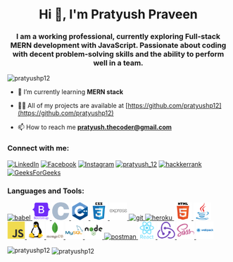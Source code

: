 <h1 align="center">Hi 👋, I'm Pratyush Praveen</h1>
<h3 align="center">I am a working professional, currently exploring Full-stack MERN development with JavaScript. Passionate about coding with decent problem-solving skills and the ability to perform well in a team.</h3>

<p align="left"> <img src="https://komarev.com/ghpvc/?username=pratyushp12&label=Profile%20views&color=0e75b6&style=flat" alt="pratyushp12" /> </p>

- 🌱 I’m currently learning **MERN stack**

- 👨‍💻 All of my projects are available at [https://github.com/pratyushp12](https://github.com/pratyushp12)

- 📫 How to reach me **pratyush.thecoder@gmail.com**

<h3 align="left">Connect with me:</h3>
<p align="left">
<a href="https://linkedin.com/in/https://wpratyush-praveen-28b513113/" target="blank"><img align="center" src="https://raw.githubusercontent.com/rahuldkjain/github-profile-readme-generator/neutral-icons/src/images/icons/Social/linked-in-alt.svg" alt="LinkedIn" height="30" width="40" /></a>
<a href="https://fb.com/pratyush.praveen.12" target="blank"><img align="center" src="https://raw.githubusercontent.com/rahuldkjain/github-profile-readme-generator/neutral-icons/src/images/icons/Social/facebook.svg" alt="Facebook" height="30" width="40" /></a>
<a href="https://instagram.com/pratyush_p12" target="blank"><img align="center" src="https://raw.githubusercontent.com/rahuldkjain/github-profile-readme-generator/neutral-icons/src/images/icons/Social/instagram.svg" alt="Instagram" height="30" width="40" /></a>
<a href="https://www.codechef.com/users/pratyush_12" target="blank"><img align="center" src="https://cdn.jsdelivr.net/npm/simple-icons@3.1.0/icons/codechef.svg" alt="pratyush_12" height="30" width="40" /></a>
<a href="https://www.hackerrank.com/pratyush1296" target="blank"><img align="center" src="https://raw.githubusercontent.com/rahuldkjain/github-profile-readme-generator/neutral-icons/src/images/icons/Social/hackerrank.svg" alt="hackkerrank" height="30" width="40" /></a>
<a href="https://auth.geeksforgeeks.org/user/pratyushpraveen" target="blank"><img align="center" src="https://raw.githubusercontent.com/rahuldkjain/github-profile-readme-generator/neutral-icons/src/images/icons/Social/geeks-for-geeks.svg" alt="GeeksForGeeks" height="30" width="40" /></a>
</p>

<h3 align="left">Languages and Tools:</h3>
<p align="left"> <a href="https://babeljs.io/" target="_blank"> <img src="https://www.vectorlogo.zone/logos/babeljs/babeljs-icon.svg" alt="babel" width="40" height="40"/> </a> <a href="https://getbootstrap.com" target="_blank"> <img src="https://raw.githubusercontent.com/devicons/devicon/master/icons/bootstrap/bootstrap-plain-wordmark.svg" alt="bootstrap" width="40" height="40"/> </a> <a href="https://www.cprogramming.com/" target="_blank"> <img src="https://raw.githubusercontent.com/devicons/devicon/master/icons/c/c-original.svg" alt="c" width="40" height="40"/> </a> <a href="https://www.w3schools.com/cpp/" target="_blank"> <img src="https://raw.githubusercontent.com/devicons/devicon/master/icons/cplusplus/cplusplus-original.svg" alt="cplusplus" width="40" height="40"/> </a> <a href="https://www.w3schools.com/css/" target="_blank"> <img src="https://raw.githubusercontent.com/devicons/devicon/master/icons/css3/css3-original-wordmark.svg" alt="css3" width="40" height="40"/> </a> <a href="https://expressjs.com" target="_blank"> <img src="https://raw.githubusercontent.com/devicons/devicon/master/icons/express/express-original-wordmark.svg" alt="express" width="40" height="40"/> </a> <a href="https://git-scm.com/" target="_blank"> <img src="https://www.vectorlogo.zone/logos/git-scm/git-scm-icon.svg" alt="git" width="40" height="40"/> </a> <a href="https://heroku.com" target="_blank"> <img src="https://www.vectorlogo.zone/logos/heroku/heroku-icon.svg" alt="heroku" width="40" height="40"/> </a> <a href="https://www.w3.org/html/" target="_blank"> <img src="https://raw.githubusercontent.com/devicons/devicon/master/icons/html5/html5-original-wordmark.svg" alt="html5" width="40" height="40"/> </a> <a href="https://www.java.com" target="_blank"> <img src="https://raw.githubusercontent.com/devicons/devicon/master/icons/java/java-original.svg" alt="java" width="40" height="40"/> </a> <a href="https://developer.mozilla.org/en-US/docs/Web/JavaScript" target="_blank"> <img src="https://raw.githubusercontent.com/devicons/devicon/master/icons/javascript/javascript-original.svg" alt="javascript" width="40" height="40"/> </a> <a href="https://www.linux.org/" target="_blank"> <img src="https://raw.githubusercontent.com/devicons/devicon/master/icons/linux/linux-original.svg" alt="linux" width="40" height="40"/> </a> <a href="https://www.mongodb.com/" target="_blank"> <img src="https://raw.githubusercontent.com/devicons/devicon/master/icons/mongodb/mongodb-original-wordmark.svg" alt="mongodb" width="40" height="40"/> </a> <a href="https://www.mysql.com/" target="_blank"> <img src="https://raw.githubusercontent.com/devicons/devicon/master/icons/mysql/mysql-original-wordmark.svg" alt="mysql" width="40" height="40"/> </a> <a href="https://nodejs.org" target="_blank"> <img src="https://raw.githubusercontent.com/devicons/devicon/master/icons/nodejs/nodejs-original-wordmark.svg" alt="nodejs" width="40" height="40"/> </a> <a href="https://postman.com" target="_blank"> <img src="https://www.vectorlogo.zone/logos/getpostman/getpostman-icon.svg" alt="postman" width="40" height="40"/> </a> <a href="https://reactjs.org/" target="_blank"> <img src="https://raw.githubusercontent.com/devicons/devicon/master/icons/react/react-original-wordmark.svg" alt="react" width="40" height="40"/> </a> <a href="https://redux.js.org" target="_blank"> <img src="https://raw.githubusercontent.com/devicons/devicon/master/icons/redux/redux-original.svg" alt="redux" width="40" height="40"/> </a> <a href="https://sass-lang.com" target="_blank"> <img src="https://raw.githubusercontent.com/devicons/devicon/master/icons/sass/sass-original.svg" alt="sass" width="40" height="40"/> </a> <a href="https://webpack.js.org" target="_blank"> <img src="https://raw.githubusercontent.com/devicons/devicon/d00d0969292a6569d45b06d3f350f463a0107b0d/icons/webpack/webpack-original-wordmark.svg" alt="webpack" width="40" height="40"/> </a> </p>

<p><img align="left" src="https://github-readme-stats.vercel.app/api/top-langs?username=pratyushp12&show_icons=true&locale=en&layout=compact" alt="pratyushp12" /></p>

<p>&nbsp;<img align="center" src="https://github-readme-stats.vercel.app/api?username=pratyushp12&show_icons=true&locale=en" alt="pratyushp12" /></p>
